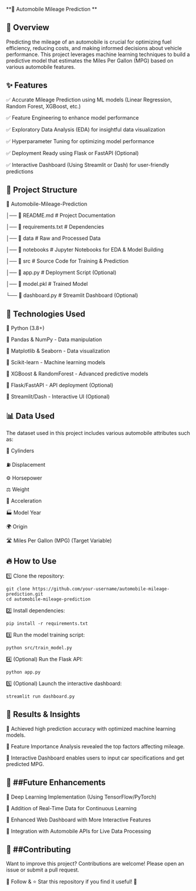 **🚗 Automobile Mileage Prediction
**

🚀 Overview
---

Predicting the mileage of an automobile is crucial for optimizing fuel efficiency, reducing costs, and making informed decisions about vehicle performance. This project leverages machine learning techniques to build a predictive model that estimates the Miles Per Gallon (MPG) based on various automobile features.


✨ Features
---
✅ Accurate Mileage Prediction using ML models (Linear Regression, Random Forest, XGBoost, etc.)

✅ Feature Engineering to enhance model performance

✅ Exploratory Data Analysis (EDA) for insightful data visualization

✅ Hyperparameter Tuning for optimizing model performance

✅ Deployment Ready using Flask or FastAPI (Optional)

✅ Interactive Dashboard (Using Streamlit or Dash) for user-friendly predictions


📂 Project Structure
---
📁 Automobile-Mileage-Prediction

│── 📜 README.md           # Project Documentation

│── 📜 requirements.txt    # Dependencies

│── 📂 data                # Raw and Processed Data

│── 📂 notebooks           # Jupyter Notebooks for EDA & Model Building

│── 📂 src                 # Source Code for Training & Prediction

│── 📜 app.py              # Deployment Script (Optional)

│── 📜 model.pkl           # Trained Model

└── 📜 dashboard.py        # Streamlit Dashboard (Optional)


🔧 Technologies Used
---
🔹 Python (3.8+)

🔹 Pandas & NumPy - Data manipulation

🔹 Matplotlib & Seaborn - Data visualization

🔹 Scikit-learn - Machine learning models

🔹 XGBoost & RandomForest - Advanced predictive models

🔹 Flask/FastAPI - API deployment (Optional)

🔹 Streamlit/Dash - Interactive UI (Optional)


📊 Data Used
---

The dataset used in this project includes various automobile attributes such as:

🚗 Cylinders

⛽ Displacement

⚙️ Horsepower

⚖️ Weight

🔧 Acceleration

🏭 Model Year

🌍 Origin

🛣️ Miles Per Gallon (MPG) (Target Variable)

🔥 How to Use
---
1️⃣ Clone the repository:

```
git clone https://github.com/your-username/automobile-mileage-prediction.git
cd automobile-mileage-prediction
```

2️⃣ Install dependencies:

```
pip install -r requirements.txt
```
3️⃣ Run the model training script:

```
python src/train_model.py
```

4️⃣ (Optional) Run the Flask API:

```
python app.py
```

5️⃣ (Optional) Launch the interactive dashboard:

```
streamlit run dashboard.py
```


📌 Results & Insights
---

🔹 Achieved high prediction accuracy with optimized machine learning models.

🔹 Feature Importance Analysis revealed the top factors affecting mileage.

🔹 Interactive Dashboard enables users to input car specifications and get predicted MPG.


🌟 ##Future Enhancements
---

🚀 Deep Learning Implementation (Using TensorFlow/PyTorch)

🚀 Addition of Real-Time Data for Continuous Learning

🚀 Enhanced Web Dashboard with More Interactive Features

🚀 Integration with Automobile APIs for Live Data Processing


📢 ##Contributing
---

Want to improve this project? Contributions are welcome! Please open an issue or submit a pull request.

🎯 Follow & ⭐ Star this repository if you find it useful! 🚀
